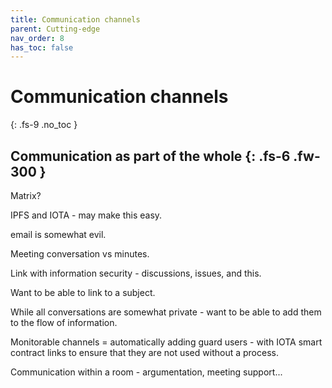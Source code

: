 ```yaml
---
title: Communication channels
parent: Cutting-edge
nav_order: 8
has_toc: false
---
```


# Communication channels
{: .fs-9 .no_toc }


Communication as part of the whole
{: .fs-6 .fw-300 }
----

Matrix?

IPFS and IOTA - may make this easy.

 
email is somewhat evil.

Meeting conversation vs minutes.

Link with information security - discussions, issues, and this.

Want to be able to link to a subject.

While all conversations are somewhat private - want to be able to add them to the flow of information.

Monitorable channels = automatically adding guard users - with IOTA smart contract links to ensure that they are not used without a process.

Communication within a room - argumentation, meeting support...













